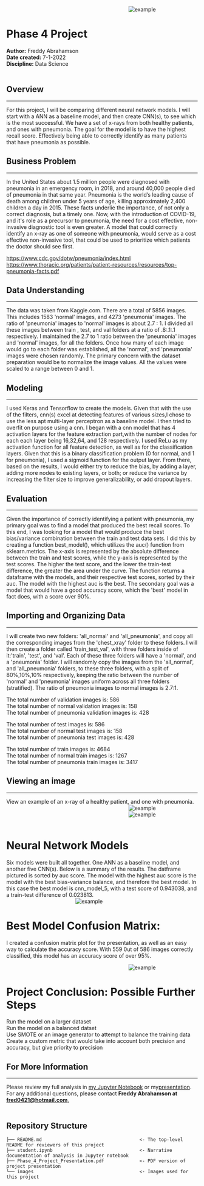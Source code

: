 &emsp;&emsp;&emsp;&emsp;&emsp;&emsp;&emsp;&emsp;&emsp;&emsp;&emsp;&emsp;&emsp;&emsp;&emsp;&emsp;&emsp;&emsp;&emsp;&emsp;&emsp;&emsp;&emsp;![example](images/pexels-pixabay-40568.png)



# Phase 4 Project

**Author:** Freddy Abrahamson<br>
**Date created:** 7-1-2022<br>
**Discipline:** Data Science
<br><br>

## Overview
***
For this project, I will be comparing different neural network models. I will start with a ANN as a baseline model, and then create CNN(s), to see which is the most successful. 
We have a set of x-rays from both healthy patients, and ones with pneumonia. The goal for the model is to have the highest recall score. Effectively being able to correctly identify as many patients that have pneumonia as possible. 


## Business Problem
***
In the United States about 1.5 million people were diagnosed with pneumonia in an emergency room, in 2018, and around 40,000 people died of pneumonia in that same year. Pneumonia is the world’s leading cause of death among children under 5 years of age, killing approximately 2,400 children a day in 2015. These facts underlie the importance, of not only a correct diagnosis, but a timely one. Now, with the introduction of COVID-19, and it's role as a precursor to pneumonia, the need for a cost effective, non-invasive diagnostic tool is even greater. A model that could correctly identify an x-ray as one of someone with pneumonia, would serve as a cost effective non-invasive tool, that could be used to prioritize which patients the doctor should see first.

https://www.cdc.gov/dotw/pneumonia/index.html<br>
https://www.thoracic.org/patients/patient-resources/resources/top-pneumonia-facts.pdf

## Data Understanding
***
The data was taken from Kaggle.com. There are a total of 5856 images. This includes 1583 'normal' images, and 4273 'pneumonia' images. The ratio of 'pneumonia' images to 'normal' images is about 2.7 : 1. I divided all these images between train , test, and val folders at a ratio of .8:.1:.1 respectively. I maintained the 2.7 to 1 ratio between the 'pneumonia' images and 'normal' images, for all the folders. Once how many of each image would go to each folder was established, all the 'normal', and 'pneumonia' images were chosen randomly. The primary concern with the dataset preparation would be to normalize the image values. All the values were scaled to a range between 0 and 1.


## Modeling
***
I used Keras and Tensorflow to create the models. Given that with the use of the filters, cnn(s) excel at detecting features of various sizes,I chose to use the less apt multi-layer perceptron as a baseline model. I then tried to overfit on purpose using a cnn. I began with a cnn model that has 4 activation layers for the feature extraction part,with the number of nodes for each each layer being 16,32,64, and 128 respectively. I used ReLu as my activation function for all feature detection, as well as for the classification layers. Given that this is a binary classification problem (0 for normal, and 1 for pneumonia), I used a sigmoid function for the output layer. From there, based on the results, I would either try to reduce the bias, by adding a layer, adding more nodes to existing layers, or both; or reduce the variance by increasing the filter size to improve generalizability, or add dropout layers.

## Evaluation
***
Given the importance of correctly identifying a patient with pneumonia, my primary goal was to find a model that produced the best recall scores. To this end, I was looking for a model that would produce the best bias/variance combination between the train and test data sets. I did this by creating a function best_model(), which utilizes the auc() function from sklearn.metrics. The x-axis is represented by the absolute difference between the train and test scores, while the y-axis is represented by the test scores. The higher the test score, and the lower the train-test difference, the greater the area under the curve. The function returns a dataframe with the models, and their respective test scores, sorted by their auc. The model with the highest auc is the best. The secondary goal was a model that would have a good accuracy score, which the 'best' model in fact does, with a score over 90%.

## Importing and Organizing Data
***
I will create two new folders: 'all_normal' and 'all_pneumonia', and copy all the corresponding images from the 'chest_xray' folder to these folders. I will then create a folder called 'train_test_val', with three folders inside of it:'train', 'test', and 'val'. Each of these three folders will have a 'normal', and a 'pneumonia' folder. I will randomly copy the images from the 'all_normal', and 'all_pneumonia' folders, to these three folders, with a split of 80%,10%,10% respectively, keeping the ratio between the number of 'normal' and 'pneumonia' images uniform across all three folders (stratified). The ratio of pneumonia images to normal images is 2.7:1.

The total number of validation images is:  586<br>
The total number of normal validation images is:  158<br>
The total number of pneumonia validation images is:  428<br>

The total number of test images is:  586<br>
The total number of normal test images is:  158<br>
The total number of pneumonia test images is:  428<br> 

The total number of train images is:  4684<br>
The total number of normal train images is:  1267<br>
The total number of pneumonia train images is:  3417<br> 



## Viewing an image
***
View an example of an x-ray of a healthy patient, and one with pneumonia.<br>
&emsp;&emsp;&emsp;&emsp;&emsp;&emsp;&emsp;&emsp;&emsp;&emsp;&emsp;&emsp;&emsp;&emsp;&emsp;&emsp;&emsp;&emsp;&emsp;&emsp;&emsp;&emsp;&emsp;![example](images/xray_normal.png)<br>
&emsp;&emsp;&emsp;&emsp;&emsp;&emsp;&emsp;&emsp;&emsp;&emsp;&emsp;&emsp;&emsp;&emsp;&emsp;&emsp;&emsp;&emsp;&emsp;&emsp;&emsp;&emsp;&emsp;![example](images/xray_pneumonia.png)
<br><br>

# Neural Network Models

Six models were built all together. One ANN as a baseline model, and another five CNN(s). Below is a summary of the results. The datframe pictured is sorted by auc score. The model with the highest auc score is the model with the best bias-variance balance, and therefore the best model. In this case the best model is cnn_model_5, with a test score of 0.943038, and a train-test difference of 0.023813.<br>
&emsp;&emsp;&emsp;&emsp;&emsp;&emsp;&emsp;&emsp;&emsp;&emsp;&emsp;&emsp;&emsp;![example](images/nn_models_df.png)

# Best Model Confusion Matrix:
I created a confusion matrix plot for the presentation, as well as an easy way to calculate the accuracy score. With 559 0ut of 586 images correctly classified, this model has an accuracy score of over 95%.

&emsp;&emsp;&emsp;&emsp;&emsp;&emsp;&emsp;&emsp;&emsp;&emsp;&emsp;&emsp;&emsp;&emsp;&emsp;&emsp;&emsp;&emsp;&emsp;&emsp;&emsp;&emsp;&emsp;![example](images/conf_matrix.png)


# Project Conclusion: Possible Further Steps

Run the model on a larger dataset<br>
Run the model on a balanced datset<br>
Use SMOTE or an image generator to attempt to balance the training data<br>
Create a custom metric that would take into account both precision and accuracy, but give priority to precision<br>


## For More Information
***
Please review my full analysis in [my Jupyter Notebook](./student.ipynb) or my[presentation](./DS_Project_Presentation.pdf).<br>
For any additional questions, please contact **Freddy Abrahamson at fred0421@hotmail.com**,<br><br>

## Repository Structure

```
├── README.md                                    <- The top-level README for reviewers of this project
├── student.ipynb                                <- Narrative documentation of analysis in Jupyter notebook
├── Phase_4_Project_Presentation.pdf             <- PDF version of project presentation
└── images                                       <- Images used for this project
```
